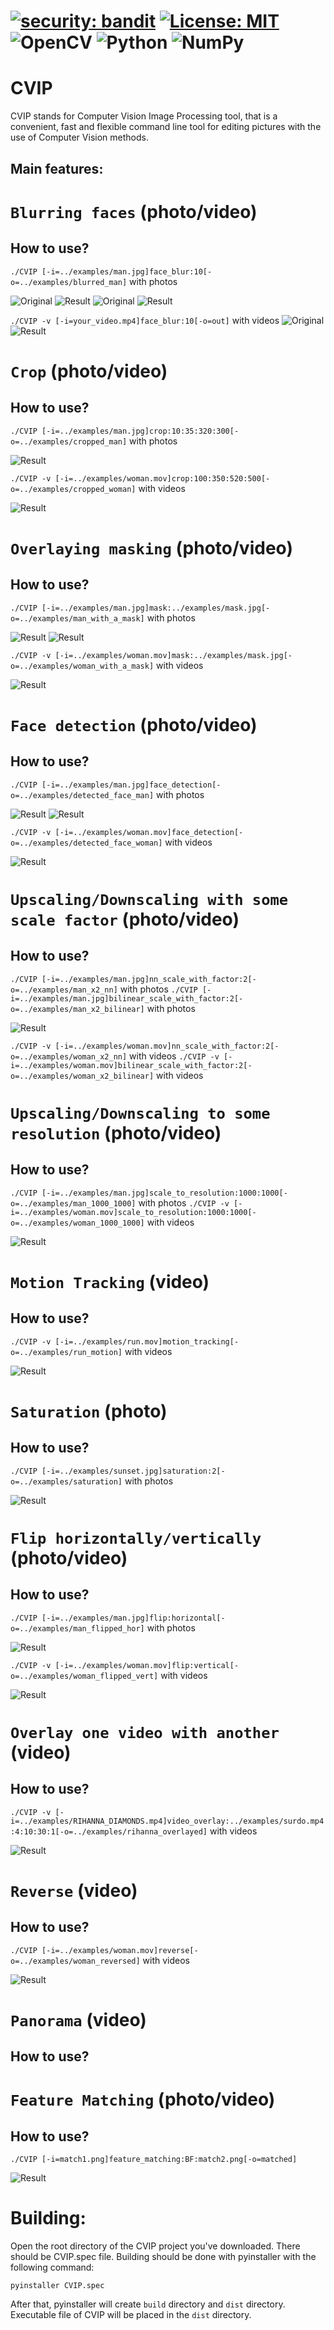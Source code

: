 # [![security: bandit](https://img.shields.io/badge/security-bandit-yellow.svg)](https://github.com/PyCQA/bandit) [![License: MIT](https://img.shields.io/badge/License-MIT-yellow.svg)](https://opensource.org/licenses/MIT) ![OpenCV](https://img.shields.io/badge/opencv-%23white.svg?style=for-the-badge&logo=opencv&logoColor=white) ![Python](https://img.shields.io/badge/python-3670A0?style=for-the-badge&logo=python&logoColor=ffdd54) ![NumPy](https://img.shields.io/badge/numpy-%23013243.svg?style=for-the-badge&logo=numpy&logoColor=white) 
# CVIP
CVIP stands for Computer Vision Image Processing tool, that is a convenient, fast and flexible command line tool for editing pictures with the use of Computer Vision methods.

Main features:
--------------
# `Blurring faces` (photo/video)
## How to use?
`./CVIP [-i=../examples/man.jpg]face_blur:10[-o=../examples/blurred_man]` with photos

![Original](examples/man.jpg "Original") 
![Result](examples/blurred_man.jpg "Result")
![Original](examples/group.jpg "Original") 
![Result](examples/blurred_group.jpg "Result")

`./CVIP -v [-i=your_video.mp4]face_blur:10[-o=out]` with videos
![Original](examples/woman.gif "Original") 
![Result](examples/blurred_woman.gif "Result")

# `Crop` (photo/video)
## How to use?
`./CVIP [-i=../examples/man.jpg]crop:10:35:320:300[-o=../examples/cropped_man]` with photos

![Result](examples/cropped_man.jpg "Result")

`./CVIP -v [-i=../examples/woman.mov]crop:100:350:520:500[-o=../examples/cropped_woman]` with videos

![Result](examples/cropped_woman.gif "Result")

# `Overlaying masking` (photo/video)
## How to use?
`./CVIP [-i=../examples/man.jpg]mask:../examples/mask.jpg[-o=../examples/man_with_a_mask]` with photos

![Result](examples/man_with_a_mask.jpg "Result")
![Result](examples/group_with_a_mask.jpg "Result")

`./CVIP -v [-i=../examples/woman.mov]mask:../examples/mask.jpg[-o=../examples/woman_with_a_mask]` with videos

![Result](examples/woman_with_a_mask.gif "Result")

# `Face detection` (photo/video)
## How to use?
`./CVIP [-i=../examples/man.jpg]face_detection[-o=../examples/detected_face_man]` with photos

![Result](examples/detected_face_man.jpg "Result")
![Result](examples/detected_face_group.jpg "Result")

`./CVIP -v [-i=../examples/woman.mov]face_detection[-o=../examples/detected_face_woman]` with videos

![Result](examples/detected_face_woman.gif "Result")

# `Upscaling/Downscaling with some scale factor` (photo/video)
## How to use?
`./CVIP [-i=../examples/man.jpg]nn_scale_with_factor:2[-o=../examples/man_x2_nn]` with photos
`./CVIP [-i=../examples/man.jpg]bilinear_scale_with_factor:2[-o=../examples/man_x2_bilinear]` with photos

![Result](examples/scale.jpg "Result")

`./CVIP -v [-i=../examples/woman.mov]nn_scale_with_factor:2[-o=../examples/woman_x2_nn]` with videos
`./CVIP -v [-i=../examples/woman.mov]bilinear_scale_with_factor:2[-o=../examples/woman_x2_bilinear]` with videos


# `Upscaling/Downscaling to some resolution` (photo/video)
## How to use?
`./CVIP [-i=../examples/man.jpg]scale_to_resolution:1000:1000[-o=../examples/man_1000_1000]` with photos
`./CVIP -v [-i=../examples/woman.mov]scale_to_resolution:1000:1000[-o=../examples/woman_1000_1000]` with videos

![Result](examples/patrick.jpg "Result")

# `Motion Tracking` (video)
## How to use?
`./CVIP -v [-i=../examples/run.mov]motion_tracking[-o=../examples/run_motion]` with videos

![Result](examples/motion_tracking_example.gif "Result")

# `Saturation` (photo)
## How to use?
`./CVIP [-i=../examples/sunset.jpg]saturation:2[-o=../examples/saturation]` with photos

![Result](examples/sunset.png "Result")

# `Flip horizontally/vertically` (photo/video)
## How to use?
`./CVIP [-i=../examples/man.jpg]flip:horizontal[-o=../examples/man_flipped_hor]` with photos

![Result](examples/man_flipped_hor.jpg "Result")

`./CVIP -v [-i=../examples/woman.mov]flip:vertical[-o=../examples/woman_flipped_vert]` with videos

![Result](examples/woman_flipped_vert.gif "Result")

# `Overlay one video with another` (video)
## How to use?

`./CVIP -v [-i=../examples/RIHANNA_DIAMONDS.mp4]video_overlay:../examples/surdo.mp4:4:10:30:1[-o=../examples/rihanna_overlayed]` with videos

![Result](examples/rihanna_overlayed.gif "Result")

# `Reverse` (video)
## How to use?
`./CVIP [-i=../examples/woman.mov]reverse[-o=../examples/woman_reversed]` with videos

![Result](examples/woman_reversed.gif "Result")

# `Panorama` (video)
## How to use?


# `Feature Matching` (photo/video)
## How to use?
`./CVIP [-i=match1.png]feature_matching:BF:match2.png[-o=matched]`

![Result](examples/object_detect.jpg "Result")


# Building:
Open the root directory of the CVIP project you've downloaded. There should be CVIP.spec file.
Building should be done with pyinstaller with the following command:

`pyinstaller CVIP.spec`

After that, pyinstaller will create `build` directory and `dist` directory.
Executable file of CVIP will be placed in the `dist` directory.
